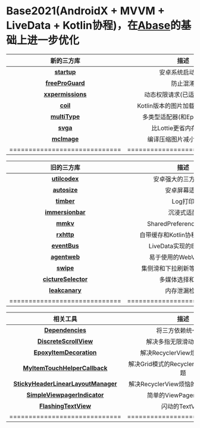 # Base2021(AndroidX + MVVM + LiveData + Kotlin协程)，在[Abase](https://github.com/caiyoufei/ABase)的基础上进一步优化  

新的三方库|描述  
:---------------------------:|:---------------------------:
**[startup](https://developer.android.google.cn/topic/libraries/app-startup)**|安卓系统启动优化
**[freeProGuard](https://developer.android.google.cn/topic/libraries/app-startup)**|防止混淆
**[xxpermissions](https://github.com/getActivity/XXPermissions)**|动态权限请求(已适配安卓11)
**[coil](https://github.com/coil-kt/coil)**|Kotlin版本的图片加载(目前还有坑)
**[multiType](https://github.com/drakeet/MultiType)**|多类型适配器(和Epoxy比较像)
**[svga](https://github.com/svga/SVGAPlayer-Android/blob/master/readme.zh.md)**|比Lottie更省内存的动画  
**[mcImage](https://github.com/smallSohoSolo/McImage/blob/master/README-CN.md)**|编译压缩图片减小APK体积
=============================|=============================

旧的三方库|描述  
:---------------------------:|:---------------------------:
**[utilcodex](https://github.com/Blankj/AndroidUtilCode/blob/master/lib/utilcode/README-CN.md)**|安卓强大的三方工具库
**[autosize](https://github.com/JessYanCoding/AndroidAutoSize)**|安卓屏幕适配
**[timber](https://github.com/JakeWharton/timber)**|Log打印
**[immersionbar](https://github.com/gyf-dev/ImmersionBar)**|沉浸式适配
**[mmkv](https://github.com/Tencent/MMKV)**|SharedPreferences替代品
**[rxhttp](https://github.com/liujingxing/okhttp-RxHttp)**|自带缓存和Kotlin协程的网络请求
**[eventBus](https://github.com/JeremyLiao/LiveEventBus)**|LiveData实现的EventBus
**[agentweb](https://github.com/Justson/AgentWeb)**|易于使用的WebView封装
**[swipe](https://github.com/luckybilly/SmartSwipe)**|集侧滑和下拉刷新等功能为一体
**[cictureSelector](https://github.com/LuckSiege/PictureSelector)**|多媒体选择和预览
**[leakcanary](https://square.github.io/leakcanary/getting_started/)**|内存泄漏检测
=============================|=============================

相关工具|描述  
:---------------------------:|:---------------------------:
**[Dependencies](https://github.com/caiyoufei/Base2021/blob/master/buildSrc/src/main/java/Dependencies.kt)**|将三方依赖统一管理
**[DiscreteScrollView](https://github.com/caiyoufei/Base2021/blob/master/app/src/main/java/com/cc/base2021/widget/discretescrollview/DiscreteScrollView.java)**|解决多指无限滑动Page问题
**[EpoxyItemDecoration](https://github.com/caiyoufei/Base2021/blob/master/app/src/main/java/com/cc/base2021/widget/decoration/EpoxyItemDecoration.kt)**|解决RecyclerView烦恼的分割线
**[MyItemTouchHelperCallback](https://github.com/caiyoufei/Base2021/blob/master/app/src/main/java/com/cc/base2021/widget/drag/MyItemTouchHelperCallback.java)**|解决Grid模式的RecyclerView拖拽排序问题
**[StickyHeaderLinearLayoutManager](https://github.com/caiyoufei/Base2021/blob/master/app/src/main/java/com/cc/base2021/widget/sticky/StickyHeaderLinearLayoutManager.kt)**|解决RecyclerView烦恼的Sticky悬浮效果
**[SimpleViewpagerIndicator](https://github.com/caiyoufei/Base2021/blob/master/app/src/main/java/com/cc/base2021/widget/SimpleViewpagerIndicator.java)**|简单的ViewPager标题适配
**[FlashingTextView](https://github.com/caiyoufei/Base2021/blob/master/app/src/main/java/com/cc/base2021/widget/FlashingTextView.java)**|闪动的TextView  
=============================|=============================